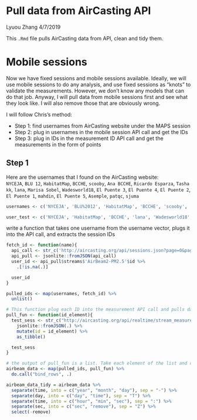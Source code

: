 Pull data from AirCasting API
================
Lyuou Zhang
4/7/2019

This `.Rmd` file pulls AirCasting data from API, clean and tidy them.

# Mobile sessions

Now we have fixed sessions and mobile sessions available. Ideally, we
will use mobile sessions to do any analysis, and use fixed sessions as
“knots” to validate the measurements. However, we don’t know any
models that can do that job. Anyway, I will pull data from mobile
sessions first and see what they look like. I will also remove those
that are obviously wrong.

I will follow Chris’s method:

  - Step 1: find usernames from AirCasting website under the MAPS
    session
  - Step 2: plug in usernames in the mobile session API call and get the
    IDs
  - Step 3: plug in IDs in the measurement ID API call and get the
    measurements in the form of points

## Step 1

Here are the usernames that I found on the AirCasting website:  
`NYCEJA`, `BLU 12`, `HabitatMap`, `BCCHE`, `scooby`, `Ana BCCHE`,
`Ricardo Esparza`, `Tasha kk`, `lana`, `Marisa Sobel`, `Wadesworld18`,
`El Puente 3`, `El Puente 4`, `El Puente 2`, `El Puente 1`, `mahdin`,
`El Puente 5`, `Asemple`, `patqc`,
`sjuma`

``` r
usernames <- c('NYCEJA', 'BLU%2012', 'HabitatMap', 'BCCHE', 'scooby', 'Ana%20BCCHE', 'Ricardo%20Esparza', 'Tasha%20kk', 'lana', 'Marisa%20Sobel', 'Wadesworld18', 'El%20Puente%201', 'El%20Puente%202', 'El%20Puente%203', 'El%20Puente%204', 'El%20Puente%205', 'mahdin', 'Asemple', 'patqc', 'sjuma')

user_test <- c('NYCEJA', 'HabitatMap', 'BCCHE', 'lana', 'Wadesworld18', 'patqc')
```

write a function that takes one username from the username vector, plugs
it into the API call, and extracts the session IDs

``` r
fetch_id <- function(name){
  api_call <- str_c('http://aircasting.org/api/sessions.json?page=0&page_size=500&q[measurements]=true&q[time_from]=0&q[time_to]=2552648500&q[usernames]=', name)
  api_pull <- jsonlite::fromJSON(api_call)
  user_id <- api_pull$streams$'AirBeam2-PM2.5'$id %>% 
    .[!is.na(.)]

  user_id
}

pulled_ids <- map(usernames, fetch_id) %>% 
  unlist()
```

``` r
# This function plug each ID into the measurement API call and pulls data using that ID
pull_fun <- function(id_element){
  test_sess <- str_c("http://aircasting.org/api/realtime/stream_measurements.json/?end_date=2281550369000&start_date=0&stream_ids[]=",id_element) %>% 
    jsonlite::fromJSON(.) %>% 
    mutate(id = id_element) %>% 
    as_tibble()

  test_sess
}

# the output of pull_fun is a list. Take each element of the list and combine them into a tibble
airbeam_data <- map(pulled_ids, pull_fun) %>% 
  do.call("bind_rows", .)
```

``` r
airbeam_data_tidy = airbeam_data %>% 
  separate(time, into = c("year", "month", "day"), sep = "-") %>% 
  separate(day, into = c("day", "time"), sep = "T") %>% 
  separate(time, into = c("hour", "min", "sec"), sep = ":") %>% 
  separate(sec, into = c("sec", "remove"), sep = "Z") %>% 
  select(-remove)
```
